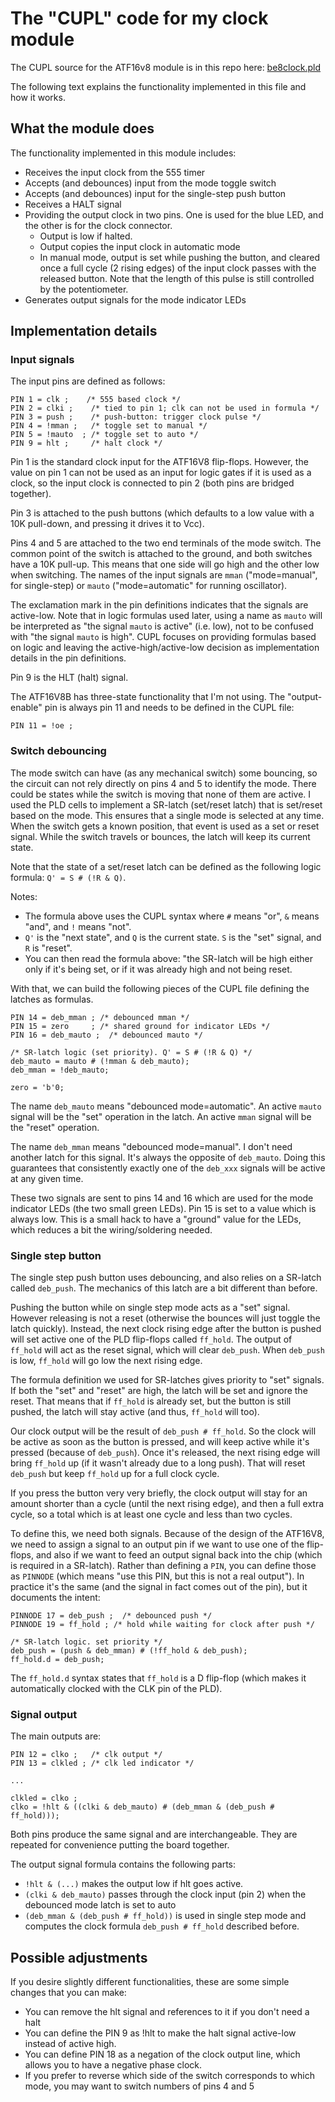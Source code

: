 # The "CUPL" code for my clock module

The CUPL source for the ATF16v8 module is in this repo here: [be8clock.pld](https://github.com/siliconchronicles/clock-module/blob/main/cupl/be8clock.pld)

The following text explains the functionality implemented in this file and how it works.

## What the module does

The functionality implemented in this module includes:

* Receives the input clock from the 555 timer
* Accepts (and debounces) input from the mode toggle switch
* Accepts (and debounces) input for the single-step push button
* Receives a HALT signal
* Providing the output clock in two pins. One is used for the blue LED, and the other is for
  the clock connector.
    * Output is low if halted.
    * Output copies the input clock in automatic mode
    * In manual mode, output is set while pushing the button, and cleared once a full
      cycle (2 rising edges) of the input clock passes with the released button.
      Note that the length of this pulse is still controlled by the potentiometer.
* Generates output signals for the mode indicator LEDs

## Implementation details

### Input signals

The input pins are defined as follows:

```
PIN 1 = clk ;    /* 555 based clock */
PIN 2 = clki ;    /* tied to pin 1; clk can not be used in formula */
PIN 3 = push ;    /* push-button: trigger clock pulse */ 
PIN 4 = !mman ;   /* toggle set to manual */ 
PIN 5 = !mauto  ; /* toggle set to auto */ 
PIN 9 = hlt ;     /* halt clock */ 
```

Pin 1 is the standard clock input for the ATF16V8 flip-flops. However, the value on pin 1
can not be used as an input for logic gates if it is used as a clock, so the input clock is
connected to pin 2 (both pins are bridged together).

Pin 3 is attached to the push buttons (which defaults to a low value with a 10K pull-down,
and pressing it drives it to Vcc).

Pins 4 and 5 are attached to the two end terminals of the mode switch. The common point of
the switch is attached to the ground, and both switches have a 10K pull-up. This means that
one side will go high and the other low when switching. The names of the input signals
are `mman` ("mode=manual", for single-step) or `mauto` ("mode=automatic" for running
oscillator).

The exclamation mark in the pin definitions indicates that the signals are active-low. Note that
in logic formulas used later, using a name as `mauto` will be interpreted as "the signal `mauto`
is active" (i.e. low), not to be confused with "the signal `mauto` is high". CUPL focuses
on providing formulas based on logic and leaving the active-high/active-low decision as
implementation details in the pin definitions.

Pin 9 is the HLT (halt) signal.

The ATF16V8B has three-state functionality that I'm not using. The "output-enable" pin is
always pin 11 and needs to be defined in the CUPL file:

```
PIN 11 = !oe ;
```

### Switch debouncing

The mode switch can have (as any mechanical switch) some bouncing, so the circuit can not
rely directly on pins 4 and 5 to identify the mode. There could be states while the switch
is moving that none of them are active. I used the PLD cells to implement a SR-latch 
(set/reset latch) that is set/reset based on the mode. This ensures that a single mode
is selected at any time. When the switch gets a known
position, that event is used as a set or reset signal. While the switch travels or bounces,
the latch will keep its current state.

Note that the state of a set/reset latch can be defined as the following logic formula:
 `Q' = S # (!R & Q)`.

Notes:
* The formula above uses the CUPL syntax where `#` means "or", `&` means "and", and `!`
  means "not".
* `Q'` is the "next state", and `Q` is the current state. `S` is the "set" signal, and `R` is "reset".
* You can then read the formula above: "the SR-latch will be high either only if it's being set,
  or if it was already high and not being reset.

With that, we can build the following pieces of the CUPL file defining the latches as
formulas.

```
PIN 14 = deb_mman ; /* debounced mman */
PIN 15 = zero     ; /* shared ground for indicator LEDs */
PIN 16 = deb_mauto ;  /* debounced mauto */

/* SR-latch logic (set priority). Q' = S # (!R & Q) */
deb_mauto = mauto # (!mman & deb_mauto);  
deb_mman = !deb_mauto;

zero = 'b'0;
```

The name `deb_mauto` means "debounced mode=automatic". An active `mauto` signal will be
the "set" operation in the latch. An active `mman` signal will be the "reset" operation.

The name `deb_mman` means "debounced mode=manual". I don't need another latch for this
signal. It's always the opposite of `deb_mauto`. Doing this guarantees that consistently exactly one of
the `deb_xxx` signals will be active at any given time.

These two signals are sent to pins 14 and 16 which are used for the mode indicator LEDs
(the two small green LEDs). Pin 15 is set to a value which is always low. This is a
small hack to have a "ground" value for the LEDs, which reduces a bit the wiring/soldering
needed.

### Single step button

The single step push button uses debouncing, and also relies on a SR-latch called `deb_push`.
The mechanics of this latch are a bit different than before.

Pushing the button while on single step mode acts as a
"set" signal. However releasing is not a reset (otherwise the bounces will just toggle
the latch quickly). Instead, the next clock rising edge after the button is pushed will set
active one of the PLD flip-flops called `ff_hold`. The output of `ff_hold` will act as
the reset signal, which will clear `deb_push`. When `deb_push` is low, `ff_hold` will go
low the next rising edge.

The formula definition we used for SR-latches gives priority to "set" signals. If both
the "set" and "reset" are high, the latch will be set and ignore the reset. That means
that if `ff_hold` is already set, but the button is still pushed, the latch will stay
active (and thus, `ff_hold` will too).

Our clock output will be the result of `deb_push # ff_hold`. So the clock will be active
as soon as the button is pressed, and will keep active while it's pressed (because of
`deb_push`). Once it's released, the next rising edge will bring `ff_hold` up (if it
wasn't already due to a long push). That will reset `deb_push` but keep `ff_hold` up for
a full clock cycle.

If you press the button very very briefly, the clock output will stay for an amount
shorter than a cycle (until the next rising edge), and then a full extra cycle, so a
total which is at least one cycle and less than two cycles.

To define this, we need both signals. Because of the design of the ATF16V8, we need to
assign a signal to an output pin if we want to use one of the flip-flops, and also if
we want to feed an output signal back into the chip (which is required in a SR-latch).
Rather than defining a `PIN`, you can define those as `PINNODE` (which means "use this
PIN, but this is not a real output"). In practice it's the same (and the signal in fact
comes out of the pin), but it documents the intent:

```
PINNODE 17 = deb_push ;  /* debounced push */
PINNODE 19 = ff_hold ; /* hold while waiting for clock after push */

/* SR-latch logic. set priority */
deb_push = (push & deb_mman) # (!ff_hold & deb_push); 
ff_hold.d = deb_push;
```
The `ff_hold.d` syntax states that `ff_hold` is a D flip-flop (which makes it
automatically clocked with the CLK pin of the PLD).


### Signal output


The main outputs are:

```
PIN 12 = clko ;   /* clk output */ 
PIN 13 = clkled ; /* clk led indicator */ 

...

clkled = clko ;
clko = !hlt & ((clki & deb_mauto) # (deb_mman & (deb_push # ff_hold)));

```

Both pins produce the same signal and are interchangeable. They are repeated for
convenience putting the board together.

The output signal formula contains the following parts:

* `!hlt & (...)` makes the output low if hlt goes active.
* `(clki & deb_mauto)` passes through the clock input (pin 2) when the debounced mode latch is set to auto
* `(deb_mman & (deb_push # ff_hold))` is used in single step mode and computes the
  clock formula `deb_push # ff_hold` described before.

## Possible adjustments

If you desire slightly different functionalities, these are some simple changes that you
can make:

* You can remove the hlt signal and references to it if you don't need a halt
* You can define the PIN 9 as !hlt to make the halt signal active-low instead of active
  high.
* You can define PIN 18 as a negation of the clock output line, which allows you to
  have a negative phase clock.
* If you prefer to reverse which side of the switch corresponds to which mode, you may
  want to switch numbers of pins 4 and 5